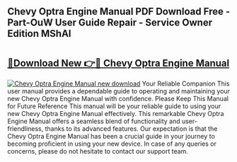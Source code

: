 ## Chevy Optra Engine Manual PDF Download Free - Part-OuW User Guide Repair - Service Owner Edition MShAI

# <h2><a href="http://bc63398.oget.top/?id=Chevy+Optra+Engine+Manual">🔗Download New 👉🔴 Chevy Optra Engine Manual</a></h2>

[![Chevy Optra Engine Manual new download](https://i.imgur.com/5g1atiW.png)](http://bc63398.oget.top/?id=Chevy+Optra+Engine+Manual)
Your Reliable Companion This user manual provides a dependable guide to operating and maintaining your new Chevy Optra Engine Manual with confidence. Please Keep This Manual for Future Reference This manual will be your reliable guide to using your new Chevy Optra Engine Manual effectively. This remarkable Chevy Optra Engine Manual offers a seamless blend of functionality and user-friendliness, thanks to its advanced features. Our expectation is that the Chevy Optra Engine Manual has been a crucial guide in your journey to becoming proficient in using your new device. In case of any queries or concerns, please do not hesitate to contact our support team.

